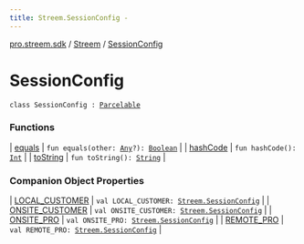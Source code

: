 ```yaml
---
title: Streem.SessionConfig - 
---
```


[pro.streem.sdk](../../index.html) / [Streem](../index.html) / [SessionConfig](./index.html)

# SessionConfig

`class SessionConfig : `[`Parcelable`](https://developer.android.com/reference/android/os/Parcelable.html)

### Functions

| [equals](equals.html) | `fun equals(other: `[`Any`](https://kotlinlang.org/api/latest/jvm/stdlib/kotlin/-any/index.html)`?): `[`Boolean`](https://kotlinlang.org/api/latest/jvm/stdlib/kotlin/-boolean/index.html) |
| [hashCode](hash-code.html) | `fun hashCode(): `[`Int`](https://kotlinlang.org/api/latest/jvm/stdlib/kotlin/-int/index.html) |
| [toString](to-string.html) | `fun toString(): `[`String`](https://kotlinlang.org/api/latest/jvm/stdlib/kotlin/-string/index.html) |

### Companion Object Properties

| [LOCAL_CUSTOMER](-l-o-c-a-l_-c-u-s-t-o-m-e-r.html) | `val LOCAL_CUSTOMER: `[`Streem.SessionConfig`](./index.html) |
| [ONSITE_CUSTOMER](-o-n-s-i-t-e_-c-u-s-t-o-m-e-r.html) | `val ONSITE_CUSTOMER: `[`Streem.SessionConfig`](./index.html) |
| [ONSITE_PRO](-o-n-s-i-t-e_-p-r-o.html) | `val ONSITE_PRO: `[`Streem.SessionConfig`](./index.html) |
| [REMOTE_PRO](-r-e-m-o-t-e_-p-r-o.html) | `val REMOTE_PRO: `[`Streem.SessionConfig`](./index.html) |

